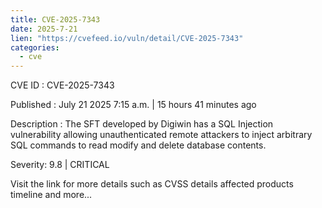 ```yaml
--- 
title: CVE-2025-7343
date: 2025-7-21
lien: "https://cvefeed.io/vuln/detail/CVE-2025-7343"
categories:
  - cve
---
```


CVE ID : CVE-2025-7343

Published :  July 21
2025
7:15 a.m. | 15 hours
41 minutes ago

Description : The SFT developed by Digiwin has a SQL Injection vulnerability
allowing unauthenticated remote attackers to inject arbitrary SQL commands to read
modify
and delete database contents.

Severity: 9.8 | CRITICAL

Visit the link for more details
such as CVSS details
affected products
timeline
and more...
